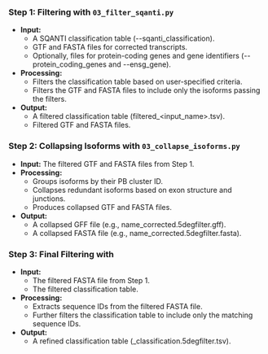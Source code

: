 ### Step 1: Filtering with `03_filter_sqanti.py`
- **Input:**
  - A SQANTI classification table (--sqanti_classification).
  - GTF and FASTA files for corrected transcripts.
  - Optionally, files for protein-coding genes and gene identifiers (--protein_coding_genes and --ensg_gene).
- **Processing:**
  - Filters the classification table based on user-specified criteria.
  - Filters the GTF and FASTA files to include only the isoforms passing the filters.
- **Output:**
  - A filtered classification table (filtered_<input_name>.tsv).
  - Filtered GTF and FASTA files.

### Step 2: Collapsing Isoforms with `03_collapse_isoforms.py`
- **Input:**
The filtered GTF and FASTA files from Step 1.
- **Processing:**
  - Groups isoforms by their PB cluster ID.
  - Collapses redundant isoforms based on exon structure and junctions.
  - Produces collapsed GTF and FASTA files.
- **Output:**
  - A collapsed GFF file (e.g., name_corrected.5degfilter.gff).
  - A collapsed FASTA file (e.g., name_corrected.5degfilter.fasta).

### Step 3: Final Filtering with 
- **Input:**
  - The filtered FASTA file from Step 1.
  - The filtered classification table.
- **Processing:**
  - Extracts sequence IDs from the filtered FASTA file.
  - Further filters the classification table to include only the matching sequence IDs.
- **Output:**
  - A refined classification table (<name>_classification.5degfilter.tsv).
